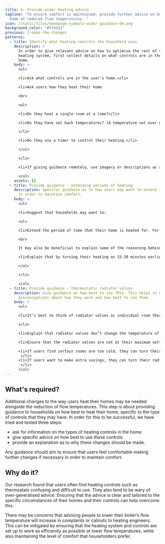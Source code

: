 ```yaml
---
title: 4. Provide wider heating advice
tagline: "To ensure comfort is maintained, provide further advice on heating the
  home at reduced flow temperatures. "
icon: /static/files/homepage-symbols-wider-guidance-04.png
background_color: "#ffd1d1"
previous: 3-make-the-changes
patterns:
  - title: Identify what heating controls the household uses
    description: >
      In order to give relevant advice on how to optimise the rest of the
      heating system, first collect details on what controls are in the user’s
      home. 
    body: >-
      <ul>

      <li>Ask what controls are in the user’s home.</li>

      <li>Ask users how they heat their home

      <br>

      <ul>

      <li>Do they heat a single room at a time?</li>

      <li>Do they have set back temperatures? (A temperature set over night and then one during the day). 

      </li>

      <li>Do they use a timer to control their heating.</li>

      </ul>

      </li>

      <li>If giving guidance remotely, use imagery or descriptions as some users may not be sure what controls they have in the home.</li>

      </ul>
    assets: []
  - title: Provide guidance - extending periods of heating
    description: Specific guidance as to how users may want to extend their heating
      in order to maintain comfort.
    body: >-
      <ul>

      <li>Suggest that households may want to:

      <ul>

      <li>Extend the period of time that their home is heated for. For example, if their heating switches off at night, they should try setting the heating to come on 15-30 minutes earlier than usual. .<br>

      <br>

      It may also be beneficial to explain some of the reasoning behind this, for example, - “By slightly extending the period of time that your heating is on, you are allowing for a more gradual warm-up time. As your boiler should now be running more efficiently it should not increase your bills.”</li>

      <li>Explain that by turning their heating on 15-30 minutes earlier than usual, users are allowing for the more gradual warm up time associated with lower boiler flow temperatures. This will reduce their gas savings a little, but it should still save money overall because their boiler will be running more efficiently.</li>

      </ul>

      </li>

      </ul>
  - title: Provide guidance - thermostatic radiator valves
    description: Give guidance on how best to use TRVs. This helps to dispel common
      misconceptions about how they work and how best to use them.
    body: >
      <ul>

      <li>It’s best to think of radiator valves as individual room thermostats, where each number signifies a certain temperature at which the radiator will “switch off”. 

      </li>

      <li>Explain that radiator valves don’t change the temperature of the radiator, or the speed that the rooms warm up. </li>

      <li>Ensure that the radiator valves are not at their maximum setting, but towards the middle of the scale instead. This will be 3 on most radiator valves. The maximum setting may be a high temperature that rooms may be uncomfortable at. Setting TRVs to maximum will also use more gas. </li>

      <li>If users find certain rooms are too cold, they can turn their radiator valves up a little higher.
       </li>
      <li>If users want to make extra savings, they can turn their radiator valves a little lower in unused rooms (e.g. setting 1).
       </li>
      </ul>
---
```

## What's required?

Additional changes to the way users heat their homes may be needed alongside the reduction of flow temperatures. This step is about providing guidance to households on how best to heat their home, specific to the type of controls that they may have. In order for this to be successful, we have tried and tested three steps: 

* ask for information on the types of heating controls in the home
* give specific advice on how best to use these controls
* provide an explanation as to why these changes should be made. 

Any guidance should aim to ensure that users feel comfortable making further changes if necessary in order to maintain comfort.



## Why do it?

Our research found that users often find heating controls such as thermostats confusing and difficult to use. They also tend to be wary of over-generalised advice. Ensuring that the advice is clear and tailored to the specific circumstances of their homes and their controls can help overcome this. 

There may be concerns that advising people to lower their boiler’s flow temperature will increase in complaints or callouts to heating engineers. This can be mitigated by ensuring that the heating system and controls are set up to work as efficiently as possible at lower flow temperatures, while also maintaining the level of comfort that householders prefer.
